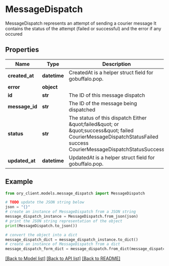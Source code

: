 # MessageDispatch

MessageDispatch represents an attempt of sending a courier message It contains the status of the attempt (failed or successful) and the error if any occured

## Properties

Name | Type | Description | Notes
------------ | ------------- | ------------- | -------------
**created_at** | **datetime** | CreatedAt is a helper struct field for gobuffalo.pop. | 
**error** | **object** |  | [optional] 
**id** | **str** | The ID of this message dispatch | 
**message_id** | **str** | The ID of the message being dispatched | 
**status** | **str** | The status of this dispatch Either \&quot;failed\&quot; or \&quot;success\&quot; failed CourierMessageDispatchStatusFailed success CourierMessageDispatchStatusSuccess | 
**updated_at** | **datetime** | UpdatedAt is a helper struct field for gobuffalo.pop. | 

## Example

```python
from ory_client.models.message_dispatch import MessageDispatch

# TODO update the JSON string below
json = "{}"
# create an instance of MessageDispatch from a JSON string
message_dispatch_instance = MessageDispatch.from_json(json)
# print the JSON string representation of the object
print(MessageDispatch.to_json())

# convert the object into a dict
message_dispatch_dict = message_dispatch_instance.to_dict()
# create an instance of MessageDispatch from a dict
message_dispatch_form_dict = message_dispatch.from_dict(message_dispatch_dict)
```
[[Back to Model list]](../README.md#documentation-for-models) [[Back to API list]](../README.md#documentation-for-api-endpoints) [[Back to README]](../README.md)


